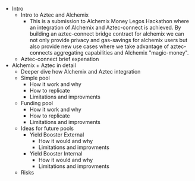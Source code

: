 - Intro
    - Intro to Aztec and Alchemix
        - This is a submission to Alchemix Money Legos Hackathon where an integration of Alchemix and Aztec-connect is achieved. By building an aztec-connect bridge contract for alchemix we can not only provide privacy and gas-savings for alchemix users but also provide new use cases where we take advantage of aztec-connects aggregating capabilities and Alchemix "magic-money". 
    - Aztec-connect brief expenation
- Alchemix + Aztec in detail
    - Deeper dive how Alchemix and Aztec integration
    - Simple pool
        - How it work and why
        - How to replicate
        - Limitations and improvments
    - Funding pool
        - How it work and why
        - How to replicate
        - Limitations and improvments
    - Ideas for future pools
        - Yield Booster External
            - How it would and why
            - Limitations and improvments
        - Yield Booster Internal
            - How it would and why
            - Limitations and improvments
    - Risks 
